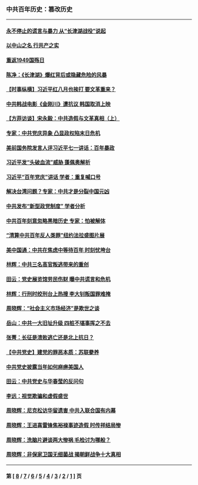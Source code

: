 ### 中共百年历史：篡改历史
---
#### [永不停止的谎言与暴力 从“长津湖战役”说起](../../pages/nf1176115/n13494094.md?11220430) 
#### [以中山之名 行共产之实](../../pages/nf1176115/n13346437.md?11220430) 
#### [重返1949国殇日](../../pages/nf1176115/n13346372.md?11220430) 
#### [陈净：《长津湖》爆红背后或隐藏危险的风暴](../../pages/nf1176115/n13314364.md?11220430) 
#### [【时事纵横】习近平红八月也挨打 要文革重来？](../../pages/nf1176115/n13231393.md?11220430) 
#### [中共韩战电影《金刚川》遭抗议 韩国取消上映](../../pages/nf1176115/n13219114.md?11220430) 
#### [【方菲访谈】宋永毅：中共造假与文革真相（上）](../../pages/nf1176115/n13200760.md?11220430) 
#### [专家：中共党庆异象 凸显政权陷末日危机](../../pages/nf1176115/n13067084.md?11220430) 
#### [美前国务院发言人评习近平七一讲话：百年暴政](../../pages/nf1176115/n13066986.md?11220430) 
#### [习近平发“头破血流”威胁 蓬佩奥解析](../../pages/nf1176115/n13063604.md?11220430) 
#### [习近平“百年党庆”讲话 学者：重复喊口号](../../pages/nf1176115/n13061411.md?11220430) 
#### [解决台湾问题？专家：中共才是分裂中国元凶](../../pages/nf1176115/n13060811.md?11220430) 
#### [中共发布“新型政党制度” 学者分析](../../pages/nf1176115/n13056354.md?11220430) 
#### [中共百年刻意忽略黑暗历史 专家：怕被解体](../../pages/nf1176115/n13056056.md?11220430) 
#### [“清算中共百年反人类罪”纽约法拉盛图片展](../../pages/nf1176115/n13052220.md?11220430) 
#### [美中国通：中共在焦虑中等待百年 时刻忧垮台](../../pages/nf1176115/n13048820.md?11220430) 
#### [林辉：中共三名高官叛逃带来的重创](../../pages/nf1176115/n13035206.md?11220430) 
#### [田云：党史展览馆劳民伤财 曝中共谎言和危机](../../pages/nf1176115/n13033900.md?11220430) 
#### [林辉：行刑时绞刑台上热搜 李大钊叛国罪难掩](../../pages/nf1176115/n13031965.md?11220430) 
#### [周晓辉：“社会主义市场经济”是欺世之谈](../../pages/nf1176115/n13024090.md?11220430) 
#### [岳山：中共一大旧址升级 四桩不堪事挥之不去](../../pages/nf1176115/n13021697.md?11220430) 
#### [张菁：长征是溃败逃亡还是北上抗日？](../../pages/nf1176115/n13020585.md?11220430) 
#### [【中共党史】建党的罪恶本质：苏联豢养](../../pages/nf1176115/n13011888.md?11220430) 
#### [中共党史披露当年如何麻痹美国人](../../pages/nf1176115/n12966400.md?11220430) 
#### [田云：中共党史与华春莹的反问句](../../pages/nf1176115/n12765178.md?11220430) 
#### [李远：视觉欺骗和虚假盛世](../../pages/nf1176115/n12993376.md?11220430) 
#### [周晓辉：尼克松访华留遗害 中共入联合国有内幕](../../pages/nf1176115/n12991422.md?11220430) 
#### [周晓辉：王进喜雷锋焦裕禄事迹造假 时传祥结局惨](../../pages/nf1176115/n12985497.md?11220430) 
#### [周晓辉：洗脑片避谈两大惨祸 毛检讨为哪般？](../../pages/nf1176115/n12971285.md?11220430) 
#### [周晓辉：非保家卫国无细菌战 揭朝鲜战争十大真相](../../pages/nf1176115/n12954161.md?11220430) 

---
#### 第 [ [8](./8.md?11220430) / [7](./7.md?11220430) / [6](./6.md?11220430) / [5](./5.md?11220430) / [4](./4.md?11220430) / [3](./3.md?11220430) / [2](./2.md?11220430) / [1](./1.md?11220430) ] 页
